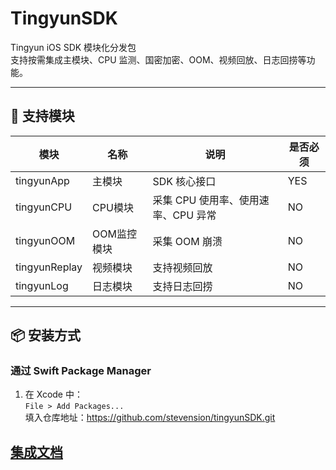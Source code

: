 # TingyunSDK

Tingyun iOS SDK 模块化分发包  
支持按需集成主模块、CPU 监测、国密加密、OOM、视频回放、日志回捞等功能。

---

## 🚀 支持模块

| 模块 | 名称 | 说明 | 是否必须 |
|------|------|------|------|
| tingyunApp | 主模块 | SDK 核心接口 | YES |
| tingyunCPU | CPU模块 | 采集 CPU 使用率、使用速率、CPU 异常| NO |
| tingyunOOM | OOM监控模块 | 采集 OOM 崩溃 | NO |
| tingyunReplay | 视频模块 | 支持视频回放 | NO |
| tingyunLog | 日志模块 | 支持日志回捞 | NO |

---

## 📦 安装方式

### 通过 Swift Package Manager

1. 在 Xcode 中：  
   `File > Add Packages...`  
   填入仓库地址：https://github.com/stevension/tingyunSDK.git

## [集成文档](https://wukongdoc.tingyun.com/ty-doc/en/docs/doc/RUM/sdk_deploy/iOS/deploy/)
